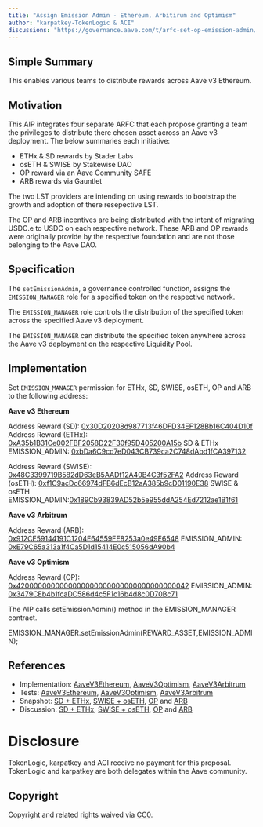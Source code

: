```yaml
---
title: "Assign Emission Admin - Ethereum, Arbitirum and Optimism"
author: "karpatkey-TokenLogic & ACI"
discussions: "https://governance.aave.com/t/arfc-set-op-emission-admin/16621"
---
```


## Simple Summary

This enables various teams to distribute rewards across Aave v3 Ethereum.

## Motivation

This AIP integrates four separate ARFC that each propose granting a team the privileges to distribute there chosen asset across an Aave v3 deployment. The below summaries each initiative:

- ETHx & SD rewards by Stader Labs
- osETH & SWISE by Stakewise DAO
- OP reward via an Aave Community SAFE
- ARB rewards via Gauntlet

The two LST providers are intending on using rewards to bootstrap the growth and adoption of there resepective LST.

The OP and ARB incentives are being distributed with the intent of migrating USDC.e to USDC on each respective network. These ARB and OP rewards were originally provide by the respective foundation and are not those belonging to the Aave DAO.

## Specification

The `setEmissionAdmin`, a governance controlled function, assigns the `EMISSION_MANAGER` role for a specified token on the respective network.

The `EMISSION_MANAGER` role controls the distribution of the specified token across the specified Aave v3 deployment.

The `EMISSION_MANAGER` can distribute the specified token anywhere across the Aave v3 deployment on the respective Liquidity Pool.

## Implementation

Set `EMISSION_MANAGER` permission for ETHx, SD, SWISE, osETH, OP and ARB to the following address:

**Aave v3 Ethereum**

Address Reward (SD): [0x30D20208d987713f46DFD34EF128Bb16C404D10f](https://etherscan.io/address/0x30D20208d987713f46DFD34EF128Bb16C404D10f)
Address Reward (ETHx): [0xA35b1B31Ce002FBF2058D22F30f95D405200A15b](https://etherscan.io/address/0xA35b1B31Ce002FBF2058D22F30f95D405200A15b)
SD & ETHx EMISSION_ADMIN: [0xbDa6C9cd7eD043CB739ca2C748dAbd1fCA397132](https://etherscan.io/address/0xbDa6C9cd7eD043CB739ca2C748dAbd1fCA397132)

Address Reward (SWISE): [0x48C3399719B582dD63eB5AADf12A40B4C3f52FA2](https://etherscan.io/address/0x48C3399719B582dD63eB5AADf12A40B4C3f52FA2)
Address Reward (osETH): [0xf1C9acDc66974dFB6dEcB12aA385b9cD01190E38](https://etherscan.io/address/0xf1C9acDc66974dFB6dEcB12aA385b9cD01190E38)
SWISE & osETH EMISSION_ADMIN:[0x189Cb93839AD52b5e955ddA254Ed7212ae1B1f61](https://etherscan.io/address/0x189Cb93839AD52b5e955ddA254Ed7212ae1B1f61)

**Aave v3 Arbitrum**

Address Reward (ARB): [0x912CE59144191C1204E64559FE8253a0e49E6548](https://arbiscan.io/address/0x912CE59144191C1204E64559FE8253a0e49E6548)
EMISSION_ADMIN: [0xE79C65a313a1f4Ca5D1d15414E0c515056dA90b4](https://arbiscan.io/address/0xE79C65a313a1f4Ca5D1d15414E0c515056dA90b4)

**Aave v3 Optimism**

Address Reward (OP): [0x4200000000000000000000000000000000000042](https://optimistic.etherscan.io/address/0x4200000000000000000000000000000000000042)
EMISSION_ADMIN: [0x3479CEb4b1fcaDC586d4c5F1c16b4d8c0D70Bc71](https://optimistic.etherscan.io/address/0x3479CEb4b1fcaDC586d4c5F1c16b4d8c0D70Bc71)

The AIP calls setEmissionAdmin() method in the EMISSION_MANAGER contract.

EMISSION_MANAGER.setEmissionAdmin(REWARD_ASSET,EMISSION_ADMIN);

## References

- Implementation: [AaveV3Ethereum](https://github.com/bgd-labs/aave-proposals-v3/blob/main/src/20240229_Multi_AssignEmissionAdminEthereumArbitirumAndOptimism/AaveV3Ethereum_AssignEmissionAdminEthereumArbitirumAndOptimism_20240229.sol), [AaveV3Optimism](https://github.com/bgd-labs/aave-proposals-v3/blob/main/src/20240229_Multi_AssignEmissionAdminEthereumArbitirumAndOptimism/AaveV3Optimism_AssignEmissionAdminEthereumArbitirumAndOptimism_20240229.sol), [AaveV3Arbitrum](https://github.com/bgd-labs/aave-proposals-v3/blob/main/src/20240229_Multi_AssignEmissionAdminEthereumArbitirumAndOptimism/AaveV3Arbitrum_AssignEmissionAdminEthereumArbitirumAndOptimism_20240229.sol)
- Tests: [AaveV3Ethereum](https://github.com/bgd-labs/aave-proposals-v3/blob/main/src/20240229_Multi_AssignEmissionAdminEthereumArbitirumAndOptimism/AaveV3Ethereum_AssignEmissionAdminEthereumArbitirumAndOptimism_20240229.t.sol), [AaveV3Optimism](https://github.com/bgd-labs/aave-proposals-v3/blob/main/src/20240229_Multi_AssignEmissionAdminEthereumArbitirumAndOptimism/AaveV3Optimism_AssignEmissionAdminEthereumArbitirumAndOptimism_20240229.t.sol), [AaveV3Arbitrum](https://github.com/bgd-labs/aave-proposals-v3/blob/main/src/20240229_Multi_AssignEmissionAdminEthereumArbitirumAndOptimism/AaveV3Arbitrum_AssignEmissionAdminEthereumArbitirumAndOptimism_20240229.t.sol)
- Snapshot: [SD + ETHx](https://snapshot.org/#/aave.eth/proposal/0x0d83730d546d74d463f045697e9ea6b1708b5c833a40e09e4f87f1804177f5a6), [SWISE + osETH](https://snapshot.org/#/aave.eth/proposal/0xe0579b1efa1f26237104632f4ccddac0158866a18061b27a634634fa9d31e250), [OP](https://snapshot.org/#/aave.eth/proposal/0x66040ad4d46ba756365fbe5c2ed5957d17a3e70db5a00ec532fdc725251d2327) and [ARB](https://snapshot.org/#/aave.eth/proposal/0x4518ee2130b2299fdf0827aa6a97b8211b3273f5b07b6f13b8141e5b9ad89e5f)
- Discussion: [SD + ETHx](https://governance.aave.com/t/arfc-set-ethx-and-sd-emission-admin-to-stader-labs/16599), [SWISE + osETH](https://governance.aave.com/t/arfc-set-oseth-swise-emission-admin-to-stakewise/16590), [OP](https://governance.aave.com/t/arfc-set-op-emission-admin/16621) and [ARB](https://governance.aave.com/t/arfc-set-arb-emission-admin-to-gauntlet/16554)

# Disclosure

TokenLogic, karpatkey and ACI receive no payment for this proposal. TokenLogic and karpatkey are both delegates within the Aave community.

## Copyright

Copyright and related rights waived via [CC0](https://creativecommons.org/publicdomain/zero/1.0/).
